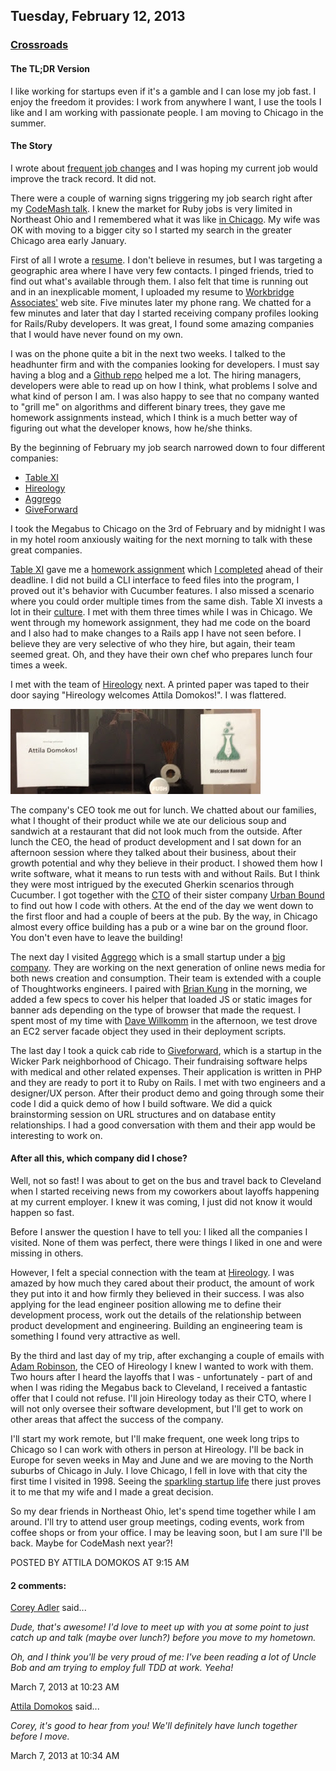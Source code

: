 ## Tuesday, February 12, 2013

### [Crossroads](http://www.adomokos.com/2013/02/crossroads.html)

#### The TL;DR Version

I like working for startups even if it's a gamble and I can lose my job fast. I enjoy the freedom it provides: I work from anywhere I want, I use the tools I like and I am working with passionate people.
I am moving to Chicago in the summer.

#### The Story

I wrote about [frequent job changes](http://www.adomokos.com/2012/06/frequent-job-change.html) and I was hoping my current job would improve the track record. It did not.

There were a couple of warning signs triggering my job search right after my [CodeMash talk](http://www.adomokos.com/2013/01/simple-beautiful-rails-code-with.html). I knew the market for Ruby jobs is very limited in Northeast Ohio and I remembered what it was like [in Chicago](http://www.adomokos.com/2012/11/a-mini-programming-tour.html). My wife was OK with moving to a bigger city so I started my search in the greater Chicago area early January.

First of all I wrote a [resume](http://iridge.com/resume/). I don't believe in resumes, but I was targeting a geographic area where I have very few contacts. I pinged friends, tried to find out what's available through them. I also felt that time is running out and in an inexplicable moment, I uploaded my resume to [Workbridge Associates'](http://www.workbridgeassociates.com/) web site. Five minutes later my phone rang. We chatted for a few minutes and later that day I started receiving company profiles looking for Rails/Ruby developers. It was great, I found some amazing companies that I would have never found on my own.

I was on the phone quite a bit in the next two weeks. I talked to the headhunter firm and with the companies looking for developers. I must say having a blog and a [Github repo](https://github.com/adomokos) helped me a lot. The hiring managers, developers were able to read up on how I think, what problems I solve and what kind of person I am. I was also happy to see that no company wanted to "grill me" on algorithms and different binary trees, they gave me homework assignments instead, which I think is a much better way of figuring out what the developer knows, how he/she thinks.

By the beginning of February my job search narrowed down to four different companies:

*   [Table XI](http://www.tablexi.com/)
*   [Hireology](http://www.hireology.com/)
*   [Aggrego](http://www.aggrego.com/)
*   [GiveForward](http://www.giveforward.com/)

I took the Megabus to Chicago on the 3rd of February and by midnight I was in my hotel room anxiously waiting for the next morning to talk with these great companies.

[Table XI](http://www.tablexi.com/) gave me a [homework assignment](http://xkcd.com/287/) which [I completed](https://github.com/adomokos/xkcd-287) ahead of their deadline. I did not build a CLI interface to feed files into the program, I proved out it's behavior with Cucumber features. I also missed a scenario where you could order multiple times from the same dish.
Table XI invests a lot in their [culture](http://www.tablexi.com/who-we-are/culture). I met with them three times while I was in Chicago. We went through my homework assignment, they had me code on the board and I also had to make changes to a Rails app I have not seen before. I believe they are very selective of who they hire, but again, their team seemed great. Oh, and they have their own chef who prepares lunch four times a week.

I met with the team of [Hireology](http://www.hireology.com/) next. A printed paper was taped to their door saying "Hireology welcomes Attila Domokos!". I was flattered.

![hireology_welcome](/resources/2013/02/hireology_cropped.JPG)

The company's CEO took me out for lunch. We chatted about our families, what I thought of their product while we ate our delicious soup and sandwich at a restaurant that did not look much from the outside.
After lunch the CEO, the head of product development and I sat down for an afternoon session where they talked about their business, about their growth potential and why they believe in their product. I showed them how I write software, what it means to run tests with and without Rails. But I think they were most intrigued by the executed Gherkin scenarios through Cucumber.
I got together with the [CTO](http://www.urbanbound.com/team-michael-walkden) of their sister company [Urban Bound](http://www.urbanbound.com) to find out how I code with others.
At the end of the day we went down to the first floor and had a couple of beers at the pub. By the way, in Chicago almost every office building has a pub or a wine bar on the ground floor. You don't even have to leave the building!

The next day I visited [Aggrego](http://www.aggrego.com/) which is a small startup under a [big company](http://www.suntimesmediaholdings.com/). They are working on the next generation of online news media for both news creation and consumption. Their team is extended with a couple of Thoughtworks engineers. I paired with [Brian Kung](https://www.vizify.com/briankung) in the morning, we added a few specs to cover his helper that loaded JS or static images for banner ads depending on the type of browser that made the request. I spent most of my time with [Dave Willkomm](https://twitter.com/dinosaurjr10) in the afternoon, we test drove an EC2 server facade object they used in their deployment scripts.

The last day I took a quick cab ride to [Giveforward](http://www.giveforward.com/), which is a startup in the Wicker Park neighborhood of Chicago. Their fundraising software helps with medical and other related expenses. Their application is written in PHP and they are ready to port it to Ruby on Rails. I met with two engineers and a designer/UX person. After their product demo and going through some their code I did a quick demo of how I build software. We did a quick brainstorming session on URL structures and on database entity relationships. I had a good conversation with them and their app would be interesting to work on.

#### After all this, which company did I chose?

Well, not so fast! I was about to get on the bus and travel back to Cleveland when I started receiving news from my coworkers about layoffs happening at my current employer. I knew it was coming, I just did not know it would happen so fast.

Before I answer the question I have to tell you: I liked all the companies I visited. None of them was perfect, there were things I liked in one and were missing in others.

However, I felt a special connection with the team at [Hireology](http://www.hireology.com/). I was amazed by how much they cared about their product, the amount of work they put into it and how firmly they believed in their success. I was also applying for the lead engineer position allowing me to define their development process, work out the details of the relationship between product development and engineering. Building an engineering team is something I found very attractive as well.

By the third and last day of my trip, after exchanging a couple of emails with [Adam Robinson](http://www.hireology.com/team-adam-robinson), the CEO of Hireology I knew I wanted to work with them. Two hours after I heard the layoffs that I was - unfortunately - part of and when I was riding the Megabus back to Cleveland, I received a fantastic offer that I could not refuse. I'll join Hireology today as their CTO, where I will not only oversee their software development, but I'll get to work on other areas that affect the success of the company.

I'll start my work remote, but I'll make frequent, one week long trips to Chicago so I can work with others in person at Hireology. I'll be back in Europe for seven weeks in May and June and we are moving to the North suburbs of Chicago in July.
I love Chicago, I fell in love with that city the first time I visited in 1998. Seeing the [sparkling startup life](http://www.1871.com/) there just proves it to me that my wife and I made a great decision.

So my dear friends in Northeast Ohio, let's spend time together while I am around. I'll try to attend user group meetings, coding events, work from coffee shops or from your office. I may be leaving soon, but I am sure I'll be back. Maybe for CodeMash next year?!


POSTED BY ATTILA DOMOKOS AT 9:15 AM


#### 2 comments:


[Corey Adler](https://www.blogger.com/profile/14036447741809943599) said...

_Dude, that's awesome! I'd love to meet up with you at some point to just catch up and talk (maybe over lunch?) before you move to my hometown._

_Oh, and I think you'll be very proud of me: I've been reading a lot of Uncle Bob and am trying to employ full TDD at work. Yeeha!_

March 7, 2013 at 10:23 AM

[Attila Domokos](https://www.blogger.com/profile/09067995287578229487) said...

_Corey, it's good to hear from you! We'll definitely have lunch together before I move._

March 7, 2013 at 10:34 AM

